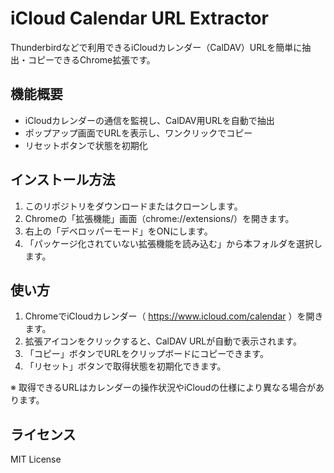 # iCloud Calendar URL Extractor

Thunderbirdなどで利用できるiCloudカレンダー（CalDAV）URLを簡単に抽出・コピーできるChrome拡張です。

## 機能概要
- iCloudカレンダーの通信を監視し、CalDAV用URLを自動で抽出
- ポップアップ画面でURLを表示し、ワンクリックでコピー
- リセットボタンで状態を初期化

## インストール方法
1. このリポジトリをダウンロードまたはクローンします。
2. Chromeの「拡張機能」画面（chrome://extensions/）を開きます。
3. 右上の「デベロッパーモード」をONにします。
4. 「パッケージ化されていない拡張機能を読み込む」から本フォルダを選択します。

## 使い方
1. ChromeでiCloudカレンダー（ https://www.icloud.com/calendar ）を開きます。
2. 拡張アイコンをクリックすると、CalDAV URLが自動で表示されます。
3. 「コピー」ボタンでURLをクリップボードにコピーできます。
4. 「リセット」ボタンで取得状態を初期化できます。

※ 取得できるURLはカレンダーの操作状況やiCloudの仕様により異なる場合があります。

## ライセンス
MIT License
